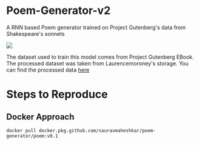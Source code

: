 # Poem-Generator-v2
A RNN based Poem generator trained on Project Gutenberg's data from Shakespeare's sonnets

![](https://github.com/SauravMaheshkar/Poem-Generator/blob/main/assets/app.png)

The dataset used to train this model comes from Project Gutenberg EBook. The processed dataset was taken from Laurencemoroney's storage. You can find the processed data [here](https://storage.googleapis.com/laurencemoroney-blog.appspot.com/sonnets.txt)

# Steps to Reproduce

## Docker Approach

```
docker pull docker.pkg.github.com/sauravmaheshkar/poem-generator/poem:v0.1
```
